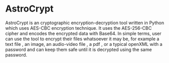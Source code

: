 # AstroCrypt
 AstroCrypt is an cryptographic encryption-decryption tool written in Python which uses AES-CBC encryption technique. It uses the AES-256-CBC cipher and encodes the encrypted data with Base64. In simple terms, user can use the tool to encrypt their files whatsoever it may be, for example a text file , an image, an audio-video file , a pdf , or a typical openXML with a password and can keep them safe until it is decrypted using the same password.
